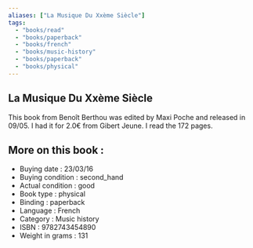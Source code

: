 ```yaml
---
aliases: ["La Musique Du Xxème Siècle"] 
tags: 
  - "books/read" 
  - "books/paperback" 
  - "books/french"
  - "books/music-history"
  - "books/paperback"
  - "books/physical"
---
```



## La Musique Du Xxème Siècle
This book from Benoît Berthou was edited by Maxi Poche and released in 09/05. I had it for 2.0€ from Gibert Jeune. I read the 172 pages.

## More on this book :
- Buying date : 23/03/16
- Buying condition : second_hand
- Actual condition : good
- Book type : physical
- Binding : paperback
- Language : French
- Category : Music history
- ISBN : 9782743454890
- Weight in grams : 131
